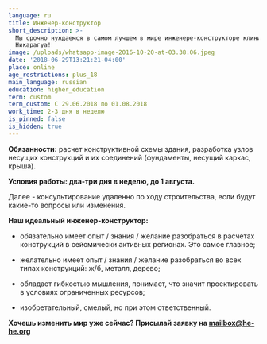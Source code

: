 ```yaml
---
language: ru
title: Инженер-конструктор
short_description: >-
  Мы срочно нуждаемся в самом лучшем в мире инженере-конструкторе клиники в
  Никарагуа!
image: /uploads/whatsapp-image-2016-10-20-at-03.38.06.jpeg
date: '2018-06-29T13:21:21-04:00'
place: online
age_restrictions: plus_18
main_language: russian
education: higher_education
term: custom
term_custom: С 29.06.2018 по 01.08.2018
work_time: 2-3 дня в неделю
is_pinned: false
is_hidden: true
---
```

**Обязанности:** расчет конструктивной схемы здания, разработка узлов несущих конструкций и их соединений (фундаменты, несущий каркас, крыша).

**Условия работы: два-три дня в неделю, до 1 августа.**

Далее - консультирование удаленно по ходу строительства, если будут какие-то вопросы или изменения.

**Наш идеальный инженер-конструктор:**
- обязательно имеет опыт / знания / желание разобраться в расчетах конструкций в сейсмически активных регионах. Это самое главное;

- желательно имеет опыт / знания / желание разобраться во всех типах конструкций: ж/б, металл, дерево;

- обладает гибкостью мышления, понимает, что значит проектировать в условиях ограниченных ресурсов;

- изобретательный, смелый, но при этом ответственный.



**Хочешь изменить мир уже сейчас? Присылай заявку на mailbox@he-he.org**
